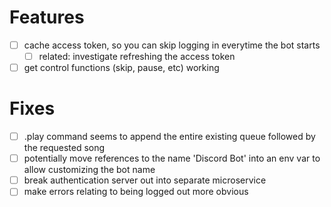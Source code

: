 # Features 

- [ ] cache access token, so you can skip logging in everytime the bot starts
  - [ ] related: investigate refreshing the access token
- [ ] get control functions (skip, pause, etc) working 

# Fixes 

- [ ] .play command seems to append the entire existing queue followed by the requested song
- [ ] potentially move references to the name 'Discord Bot' into an env var to allow customizing the bot name
- [ ] break authentication server out into separate microservice
- [ ] make errors relating to being logged out more obvious
